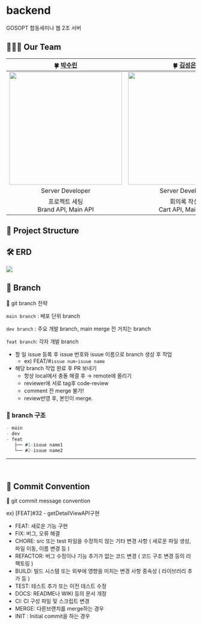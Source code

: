 # backend
GOSOPT 합동세미나 웹 2조 서버

## 👩‍👧‍👧 Our Team

|                **🍀 [박수린](https://github.com/RinRinPARK)**                 |                **🍀 [김성은](https://github.com/sung-silver)**                 |
  |:-----------------------------------:|:-----------------------------------:|
| <img src="https://avatars.githubusercontent.com/u/87180069?v=4" width="300" height="300" /> |<img src ="https://avatars.githubusercontent.com/u/81363864?v=4" width="300" height="300" /> |
|                                 Server Developer                                  |                               Server Developer                              |
|        프로젝트 세팅<br /> Brand API, Main API<br />       |       회의록 작성<br /> Cart API, Main API<br />         |

## 🔨 Project Structure




## 🛠️ ERD
<img src="https://github.com/GOSOPT-CDS-TEAM2/backend/assets/87180069/eb051ba0-c286-4dba-85ab-da38a6b3c467" />



## 🌳 Branch

🌱 git branch 전략

`main branch` : 배포 단위 branch

`dev branch` : 주요 개발 branch, main merge 전 거치는 branch

`feat branch`: 각자 개발 branch

- 할 일 issue 등록 후 issue 번호와 isuue 이름으로 branch 생성 후 작업
  - ex) FEAT/#`issue num`-`isuue name`
- 해당 branch 작업 완료 후 PR 보내기
  - 항상 local에서 충돌 해결 후 → remote에 올리기
  - reviewer에 서로 tag후 code-review
  - comment 전 merge 불가!
  - review반영 후, 본인이 merge.

### 🌳 branch 구조

```jsx
- main
- dev
- feat
   ├── #1-isuue name1
   └── #2-isuue name2
```

</aside>
<hr>
</br>

## 🧵 Commit Convention

<aside>
📍  git commit message convention

ex) [FEAT]#32 - getDetailViewAPI구현
  
- FEAT:      새로운 기능 구현
- FIX:       버그, 오류 해결
- CHORE:     src 또는 test 파일을 수정하지 않는 기타 변경 사항 ( 새로운 파일 생성, 파일 이동, 이름 변경 등 )
- REFACTOR:  버그 수정이나 기능 추가가 없는 코드 변경 ( 코드 구조 변경 등의 리팩토링 )
- BUILD:     빌드 시스템 또는 외부에 영향을 미치는 변경 사항 종속성 ( 라이브러리 추가 등 )
- TEST:      테스트 추가 또는 이전 테스트 수정
- DOCS:      README나 WIKI 등의 문서 개정
- CI:        CI 구성 파일 및 스크립트 변경
- MERGE:     다른브랜치를 merge하는 경우
- INIT :     Initial commit을 하는 경우
